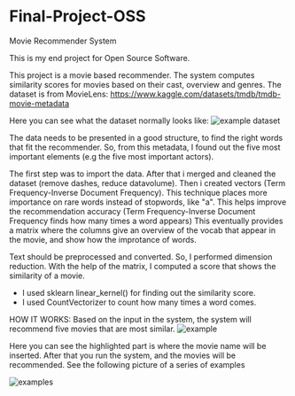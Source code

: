 # Final-Project-OSS
Movie Recommender System

This is my end project for Open Source Software.

This project is a movie based recommender. The system computes similarity scores for movies based on their cast, overview and genres. 
The dataset is from MovieLens: https://www.kaggle.com/datasets/tmdb/tmdb-movie-metadata 

Here you can see what the dataset normally looks like:
![example dataset](https://user-images.githubusercontent.com/113161516/206757242-1b8aa43e-2ca0-4fca-98d9-50e1a73d58db.PNG)


The data needs to be presented in a good structure, to find the right words that fit the recommender. So, from this metadata, I found out the five most important elements (e.g the five most important actors).

The first step was to import the data. After that i merged and cleaned the dataset (remove dashes, reduce datavolume). Then i created vectors (Term Frequency-Inverse Document Frequency). This technique places more importance on rare words instead of stopwords, like "a". This helps improve the recommendation accuracy (Term Frequency-Inverse Document Frequency finds how many times a word appears)
This eventually provides a matrix where the columns give an overview of the vocab that appear in the movie, and show how the improtance of words.

Text should be preprocessed and converted. So, I performed dimension reduction. With the help of the matrix, I computed a score that shows the similarity of a movie. 
- I used sklearn linear_kernel() for finding out the similarity score.
- I used CountVectorizer to count how many times a word comes.


HOW IT WORKS:
Based on the input in the system, the system will recommend five movies that are most similar.
![example](https://user-images.githubusercontent.com/113161516/206758165-215299ef-bb68-4b97-9ea9-9b29c22852eb.PNG)

Here you can see the highlighted part is where the movie name will be inserted. After that you run the system, and the movies will be recommended. See the following picture of a series of examples

![examples](https://user-images.githubusercontent.com/113161516/206758341-57584b5d-3abe-4af0-8eb6-55e8eeff3fdb.PNG)

